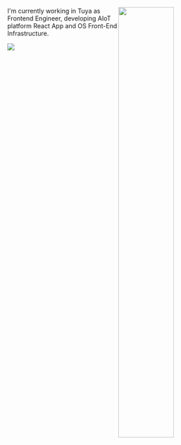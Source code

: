 <a href="https://saber2pr.top/"><img align="right" src="https://github-readme-stats.vercel.app/api?username=saber2pr&show_icons=true&title_color=fff&icon_color=588aeb&bg_color=2e2165&text_color=c8c4d8" width="50%" />
</a>

I'm currently working in Tuya as Frontend Engineer, developing AIoT platform React App and OS Front-End Infrastructure.


<a href="https://saber2pr.top/#/数据"><img src="https://cdn.jsdelivr.net/gh/saber2pr/saber2pr@gh-pages/out/curve.svg?_ts=1675644906587" /></a>
